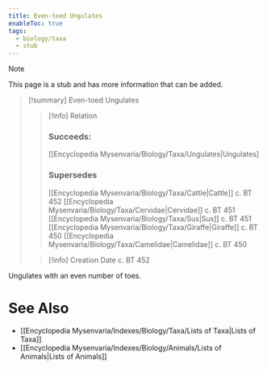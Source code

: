 ```yaml
---
title: Even-toed Ungulates
enableToc: true
tags:
  - biology/taxa
  - stub
---
```


> [!note]
> This page is a stub and has more information that can be added.

> [!summary] Even-toed Ungulates
> > [!info] Relation
> > ### Succeeds:
> > [[Encyclopedia Mysenvaria/Biology/Taxa/Ungulates|Ungulates]
> > ### Supersedes 
> > [[Encyclopedia Mysenvaria/Biology/Taxa/Cattle|Cattle]] c. BT 452
> > [[Encyclopedia Mysenvaria/Biology/Taxa/Cervidae|Cervidae]] c. BT 451
> > [[Encyclopedia Mysenvaria/Biology/Taxa/Sus|Sus]] c. BT 451
> > [[Encyclopedia Mysenvaria/Biology/Taxa/Giraffe|Giraffe]] c. BT 450
> > [[Encyclopedia Mysenvaria/Biology/Taxa/Camelidae|Camelidae]] c. BT 450
>
> > [!info] Creation Date
> > c. BT 452

Ungulates with an even number of toes.

# See Also
- [[Encyclopedia Mysenvaria/Indexes/Biology/Taxa/Lists of Taxa|Lists of Taxa]]
- [[Encyclopedia Mysenvaria/Indexes/Biology/Animals/Lists of Animals|Lists of Animals]]
